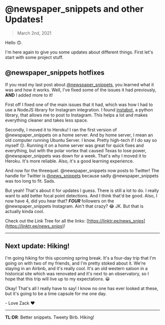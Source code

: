 # @newspaper_snippets and other Updates!

> March 2nd, 2021

Hello 🙃.

I'm here again to give you some updates about different things. First let's start with some project stuff.

## @newspaper_snippets hotfixes

If you read my last post about [@newspaper_snippets](https://www.instagram.com/newspaper_snippets/), you learned what it was and how it works. Well, I've fixed some of the issues it had previously, **AND** I added more to it!

First off I fixed one of the main issues that it had, which was how I had to use a NodeJS library for Instagram integration. I found [instabot](https://pypi.org/project/instabot/), a python library, that allows me to post to Instagram. This helps a lot and makes everything cleaner and takes less space.

Secondly, I moved it to Heroku! I ran the first version of @newspaper_snippets on a home server. And by home server, I mean an old computer running Ubuntu Server. I know. Pretty high-tech if I do say so myself 😗. Running it on a home server was great for quick fixes and everything, but with the polar vortex that caused Texas to lose power, @newspaper_snippets was down for a week. That's why I moved it to Heroku. It's more reliable. Also, it's a good learning experience.

And now for the threequel. @newspaper_snippets now posts to Twitter! The handle for Twitter is [@news_snippets](https://twitter.com/news_snippets) because sadly @newspaper_snippets was too long to fit. Sads.

But yeah! That's about it for updates I guess. There is still a lot to do. I really want to add better focal point detections. And I think that'd be good. Also, I now have 4, did you hear that? **_FOUR_** followers on the @newspaper_snippets Instagram. Ain't that crazy? 😂 JK. But that is actually kinda cool.

Check out the Link Tree for all the links: [https://linktr.ee/news_snips](https://linktr.ee/news_snips)!

---

## Next update: Hiking!

I'm going hiking for this upcoming spring break. It's a four-day trip that I'm going on with two of my friends, and I'm pretty stoked about it. We're staying in an Airbnb, and it's really cool. It's an old western saloon in a historical site which was renovated and it's next to an observatory, so I hope that this trip will live up to my expectations. 😀

Okay! That's all I really have to say! I know no one has ever looked at these, but it's going to be a time capsule for me one day.

\- Love Zack ❤️

---

**TL:DR**: Better snippets. Tweety Birb. Hiking!
